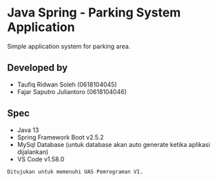 # Java Spring - Parking System Application
Simple application system for parking area.

## Developed by
- Taufiq Ridwan Soleh (0618104045)
- Fajar Saputro Juliantoro (0618104046)

## Spec
- Java 13
- Spring Framework Boot v2.5.2
- MySql Database (untuk database akan auto generate ketika aplikasi dijalankan)
- VS Code v1.58.0

```
Ditujukan untuk memenuhi UAS Pemrograman VI.
```